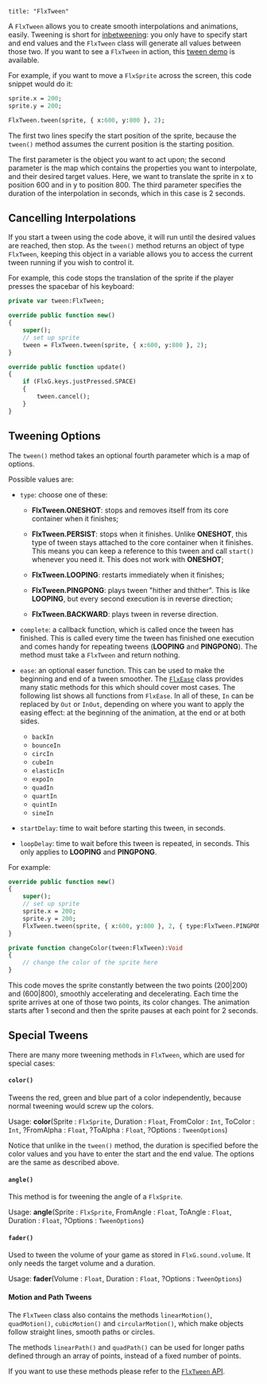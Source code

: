 ```
title: "FlxTween"
```

A `FlxTween` allows you to create smooth interpolations and animations, easily. Tweening is short for [inbetweening](http://en.wikipedia.org/wiki/Inbetweening): you only have to specify start and end values and the `FlxTween` class will generate all values between those two. If you want to see a `FlxTween` in action, this [tween demo](http://haxeflixel.com/demos/FlxTween/) is available.

For example, if you want to move a `FlxSprite` across the screen, this code snippet would do it:

```haxe
sprite.x = 200;
sprite.y = 200;

FlxTween.tween(sprite, { x:600, y:800 }, 2);
```

The first two lines specify the start position of the sprite, because the `tween()` method assumes the current position is the starting position.

The first parameter is the object you want to act upon; the second parameter is the map which contains the properties you want to interpolate, and their desired target values. Here, we want to translate the sprite in x to position 600 and in y to position 800. The third parameter specifies the duration of the interpolation in seconds, which in this case is 2 seconds.

## Cancelling Interpolations

If you start a tween using the code above, it will run until the desired values are reached, then stop. As the `tween()` method returns an object of type `FlxTween`, keeping this object in a variable allows you to access the current tween running if you wish to control it.

For example, this code stops the translation of the sprite if the player presses the spacebar of his keyboard:

```haxe
private var tween:FlxTween;

override public function new()
{
	super();
	// set up sprite
	tween = FlxTween.tween(sprite, { x:600, y:800 }, 2);
}

override public function update()
{
	if (FlxG.keys.justPressed.SPACE)
	{
		tween.cancel();
	}
}
```

## Tweening Options

The `tween()` method takes an optional fourth parameter which is a map of options.

Possible values are:

- `type`: choose one of these:

	- **FlxTween.ONESHOT**: stops and removes itself from its core container when it finishes;
	- **FlxTween.PERSIST**: stops when it finishes. Unlike **ONESHOT**, this type of tween stays attached to the core container when it finishes. This means you can keep a reference to this tween and call `start()` whenever you need it. This does not work with **ONESHOT**;

	- **FlxTween.LOOPING**: restarts immediately when it finishes;
	- **FlxTween.PINGPONG**: plays tween "hither and thither". This is like **LOOPING**, but every second execution is in reverse direction;
	
	- **FlxTween.BACKWARD**: plays tween in reverse direction.

- `complete`: a callback function, which is called once the tween has finished. This is called every time the tween has finished one execution and comes handy for repeating tweens (**LOOPING** and **PINGPONG**). The method must take a `FlxTween` and return nothing.

- `ease`: an optional easer function. This can be used to make the beginning and end of a tween smoother. The [`FlxEase`](http://api.haxeflixel.com/types/flixel/tweens/FlxEase.html) class provides many static methods for this which should cover most cases. The following list shows all functions from `FlxEase`. In all of these, `In` can be replaced by `Out` or `InOut`, depending on where you want to apply the easing effect: at the beginning of the animation, at the end or at both sides.

	- `backIn`
	- `bounceIn`
	- `circIn`
	- `cubeIn`
	- `elasticIn`
	- `expoIn`
	- `quadIn`
	- `quartIn`
	- `quintIn`
	- `sineIn`

- `startDelay`: time to wait before starting this tween, in seconds.

- `loopDelay`: time to wait before this tween is repeated, in seconds. This only applies to **LOOPING** and **PINGPONG**.

For example:

```haxe
override public function new()
{
	super();
	// set up sprite
	sprite.x = 200;
	sprite.y = 200;
	FlxTween.tween(sprite, { x:600, y:800 }, 2, { type:FlxTween.PINGPONG, ease:FlxEase.quadInOut, complete:changeColor, startDelay:1, loopDelay:2 });
}

private function changeColor(tween:FlxTween):Void
{
	// change the color of the sprite here
}
```

This code moves the sprite constantly between the two points (200|200) and (600|800), smoothly accelerating and decelerating. Each time the sprite arrives at one of those two points, its color changes. The animation starts after 1 second and then the sprite pauses at each point for 2 seconds.

## Special Tweens

There are many more tweening methods in `FlxTween`, which are used for special cases:

#### `color()`

Tweens the red, green and blue part of a color independently, because normal tweening would screw up the colors.

Usage: **color**(Sprite : `FlxSprite`, Duration : `Float`, FromColor : `Int`, ToColor : `Int`, ?FromAlpha : `Float`, ?ToAlpha : `Float`, ?Options : `TweenOptions`)

Notice that unlike in the `tween()` method, the duration is specified before the color values and you have to enter the start and the end value. The options are the same as described above.

#### `angle()`

This method is for tweening the angle of a `FlxSprite`.

Usage: **angle**(Sprite : `FlxSprite`, FromAngle : `Float`, ToAngle : `Float`, Duration : `Float`, ?Options : `TweenOptions`)

#### `fader()`

Used to tween the volume of your game as stored in `FlxG.sound.volume`. It only needs the target volume and a duration.

Usage: **fader**(Volume : `Float`, Duration : `Float`, ?Options : `TweenOptions`)

#### Motion and Path Tweens

The `FlxTween` class also contains the methods `linearMotion()`, `quadMotion()`, `cubicMotion()` and `circularMotion()`, which make objects follow straight lines, smooth paths or circles.

The methods `linearPath()` and `quadPath()` can be used for longer paths defined through an array of points, instead of a fixed number of points.

If you want to use these methods please refer to the [`FlxTween` API](http://api.haxeflixel.com/types/flixel/tweens/FlxTween.html). 
